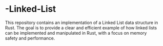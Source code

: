 # -Linked-List
This repository contains an implementation of a Linked List data structure in Rust. The goal is to provide a clear and efficient example of how linked lists can be implemented and manipulated in Rust, with a focus on memory safety and performance.
